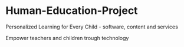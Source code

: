 # Human-Education-Project
Personalized Learning for Every Child - software, content and services 

Empower teachers and children trough technology

